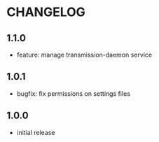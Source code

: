 # CHANGELOG

## 1.1.0
- feature: manage transmission-daemon service

## 1.0.1
- bugfix: fix permissions on settings files

## 1.0.0
- initial release
